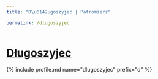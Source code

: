 ```yaml
---
title: "D\u0142ugoszyjec | Patromierz"

permalink: /dlugoszyjec
---
```


# [Długoszyjec](https://patronite.pl/dlugoszyjec)

{% include profile.md name="dlugoszyjec" prefix="d" %}

